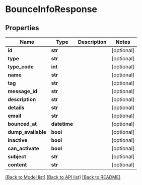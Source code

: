 # BounceInfoResponse

## Properties
Name | Type | Description | Notes
------------ | ------------- | ------------- | -------------
**id** | **str** |  | [optional] 
**type** | **str** |  | [optional] 
**type_code** | **int** |  | [optional] 
**name** | **str** |  | [optional] 
**tag** | **str** |  | [optional] 
**message_id** | **str** |  | [optional] 
**description** | **str** |  | [optional] 
**details** | **str** |  | [optional] 
**email** | **str** |  | [optional] 
**bounced_at** | **datetime** |  | [optional] 
**dump_available** | **bool** |  | [optional] 
**inactive** | **bool** |  | [optional] 
**can_activate** | **bool** |  | [optional] 
**subject** | **str** |  | [optional] 
**content** | **str** |  | [optional] 

[[Back to Model list]](../README.md#documentation-for-models) [[Back to API list]](../README.md#documentation-for-api-endpoints) [[Back to README]](../README.md)


